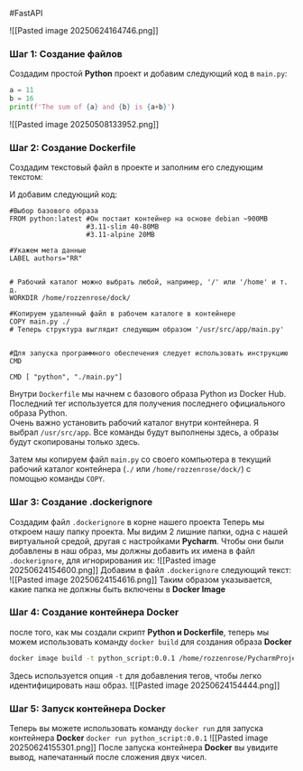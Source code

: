 #FastAPI 

![[Pasted image 20250624164746.png]]
### Шаг 1: Создание файлов
Создадим простой **Python** проект и добавим следующий код в `main.py`:
```python
a = 11
b = 16
print(f'The sum of {a} and {b} is {a+b}')
```
![[Pasted image 20250508133952.png]]
### Шаг 2: Создание **Dockerfile**
Создадим текстовый файл в проекте и заполним его следующим текстом:

И добавим следующий код:
```
#Выбор базового образа
FROM python:latest #Он постаит контейнер на основе debian ~900MB
				   #3.11-slim 40-80MB
				   #3.11-alpine 20MB

#Укажем мета данные
LABEL authors="RR"


# Рабочий каталог можно выбрать любой, например, '/' или '/home' и т. д.
WORKDIR /home/rozzenrose/dock/

#Копируем удаленный файл в рабочем каталоге в контейнере
COPY main.py ./
# Теперь структура выглядит следующим образом '/usr/src/app/main.py'


#Для запуска программного обеспечения следует использовать инструкцию CMD

CMD [ "python", "./main.py"]
```
Внутри `Dockerfile` мы начнем с базового образа Python из Docker Hub. Последний тег используется для получения последнего официального образа Python.  
Очень важно установить рабочий каталог внутри контейнера. Я выбрал `/usr/src/app`. Все команды будут выполнены здесь, а образы будут скопированы только здесь.

Затем мы копируем файл `main.py` со своего компьютера в текущий рабочий каталог контейнера (`./` или `/home/rozzenrose/dock/`) с помощью команды `COPY`.
### Шаг 3: Создание .dockerignore
Создадим файл `.dockerignore` в корне нашего проекта
Теперь мы откроем нашу папку проекта. Мы видим 2 лишние папки, одна с нашей виртуальной средой, другая с настройками **Pycharm**. Чтобы они были добавлены в наш образ, мы должны добавить их имена в файл `.dockerignore`, для игнорирования их:
![[Pasted image 20250624154600.png]]
Добавим в файл `.dockerignore` следующий текст:
![[Pasted image 20250624154616.png]]
Таким образом указывается, какие папка не должны быть включены в **Docker Image**

### Шаг 4: Создание контейнера **Docker**
после того, как мы создали скрипт **Python и Dockerfile**, теперь мы можем использовать команду `docker build` для создания образа **Docker**
```bash
docker image build -t python_script:0.0.1 /home/rozzenrose/PycharmProjects/DockerTest
```
Здесь используется опция `-t` для добавления тегов, чтобы легко идентифицировать наш образ.
![[Pasted image 20250624154444.png]]

### Шаг 5: Запуск контейнера **Docker**
Теперь вы можете использовать команду `docker run` для запуска контейнера **Docker**
`docker run python_script:0.0.1`
![[Pasted image 20250624155301.png]]
После запуска контейнера **Docker** вы увидите вывод, напечатанный после сложения двух чисел.